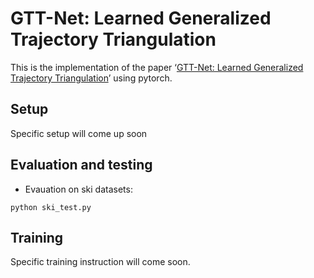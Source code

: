 # GTT-Net: Learned Generalized Trajectory Triangulation

This is the implementation of the paper ‘[GTT-Net: Learned Generalized Trajectory Triangulation](https://openaccess.thecvf.com/content/ICCV2021/papers/Xu_GTT-Net_Learned_Generalized_Trajectory_Triangulation_ICCV_2021_paper.pdf)’ using pytorch.

## Setup

Specific setup will come up soon

## Evaluation and testing
- Evauation on ski datasets:
```
python ski_test.py
```
## Training

Specific training instruction will come soon.



